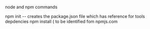 node and npm commands


npm init -- creates the package.json file which has reference for tools depdencies
npm install <packagename>  ( to be identified fom npmjs.com
